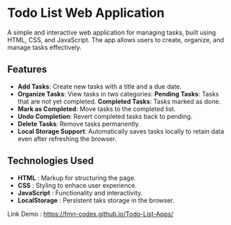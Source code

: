 # Todo List Web Application
A simple and interactive web application for managing tasks, built using HTML, CSS, and JavaScript. The app allows users to create, organize, and manage tasks effectively.

## Features
- **Add Tasks**: Create new tasks with a title and a due date.
- **Organize Tasks**: View tasks in two categories:
    **Pending Tasks**: Tasks that are not yet completed.
    **Completed Tasks**: Tasks marked as done.
- **Mark as Completed**: Move tasks to the completed list.
- **Undo Completion**: Revert completed tasks back to pending.
- **Delete Tasks**: Remove tasks permanently.
- **Local Storage Support**: Automatically saves tasks locally to retain data even after refreshing the browser.

## Technologies Used
- **HTML** : Markup for structuring the page.
- **CSS** : Styling to enhace user experience.
- **JavaScript** : Functionality and interactivity.
- **LocalStorage** : Persistent taks storage in the browser.

Link Demo : https://fmn-codes.github.io/Todo-List-Apps/
